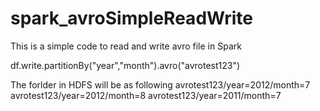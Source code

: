 # spark_avroSimpleReadWrite
This is a simple code to read and write avro file in Spark

df.write.partitionBy("year","month").avro("avrotest123")

The forlder in HDFS will be as following
avrotest123/year=2012/month=7
avrotest123/year=2012/month=8
avrotest123/year=2011/month=7
